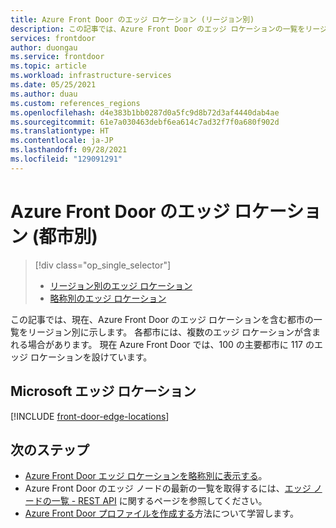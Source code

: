 ```yaml
---
title: Azure Front Door のエッジ ロケーション (リージョン別)
description: この記事では、Azure Front Door のエッジ ロケーションの一覧をリージョン別に示します。
services: frontdoor
author: duongau
ms.service: frontdoor
ms.topic: article
ms.workload: infrastructure-services
ms.date: 05/25/2021
ms.author: duau
ms.custom: references_regions
ms.openlocfilehash: d4e383b1bb0287d0a5fc9d8b72d3af4440dab4ae
ms.sourcegitcommit: 61e7a030463debf6ea614c7ad32f7f0a680f902d
ms.translationtype: HT
ms.contentlocale: ja-JP
ms.lasthandoff: 09/28/2021
ms.locfileid: "129091291"
---
```

# <a name="azure-front-door-edge-locations-by-metro"></a>Azure Front Door のエッジ ロケーション (都市別)
> [!div class="op_single_selector"]
> * [リージョン別のエッジ ロケーション](edge-locations-by-region.md)
> * [略称別のエッジ ロケーション](edge-locations-abbreviation.md)
> 

この記事では、現在、Azure Front Door のエッジ ロケーションを含む都市の一覧をリージョン別に示します。 各都市には、複数のエッジ ロケーションが含まれる場合があります。 現在 Azure Front Door では、100 の主要都市に 117 のエッジ ロケーションを設けています。

## <a name="microsoft-edge-locations"></a>Microsoft エッジ ロケーション

[!INCLUDE [front-door-edge-locations](../../includes/front-door-edge-locations.md)]

## <a name="next-steps"></a>次のステップ

* [Azure Front Door エッジ ロケーションを略称別に表示する](edge-locations-abbreviation.md)。
* Azure Front Door のエッジ ノードの最新の一覧を取得するには、[エッジ ノードの一覧 - REST API](/rest/api/cdn/edge-nodes/list) に関するページを参照してください。
* [Azure Front Door プロファイルを作成する](quickstart-create-front-door.md)方法について学習します。
